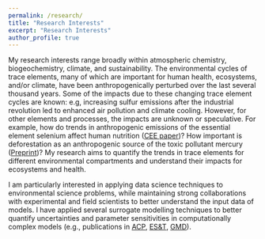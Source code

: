 ```yaml
---
permalink: /research/
title: "Research Interests"
excerpt: "Research Interests"
author_profile: true
---
```

My research interests range broadly within atmospheric chemistry, biogeochemistry, climate, and sustainability. The environmental cycles of trace elements, many of which are important for human health, ecosystems, and/or climate, have been anthropogenically perturbed over the last several thousand years. Some of the impacts due to these changing trace element cycles are known: e.g, increasing sulfur emissions after the industrial revolution led to enhanced air pollution and climate cooling. However, for other elements and processes, the impacts are unknown or speculative. For example, how do trends in anthropogenic emissions of the essential element selenium affect human nutrition ([CEE paper](https://doi.org/10.1038/s43247-021-00172-0))? How important is deforestation as an anthropogenic source of the toxic pollutant mercury ([Preprint](https://doi.org/10.31223/X5TQ03))? My research aims to quantify the trends in trace elements for different environmental compartments and understand their impacts for ecosystems and health.

I am particularly interested in applying data science techniques to environmental science problems, while maintaining strong collaborations with experimental and field scientists to better understand the input data of models. I have applied several surrogate modelling techniques to better quantify uncertainties and parameter sensitivities in computationally complex models (e.g., publications in [ACP](https://doi.org/10.5194/acp-20-1363-2020), [ES&T](https://doi.org/10.1021/acs.est.0c01408), [GMD](https://doi.org/10.5194/gmd-16-2037-2023)).
